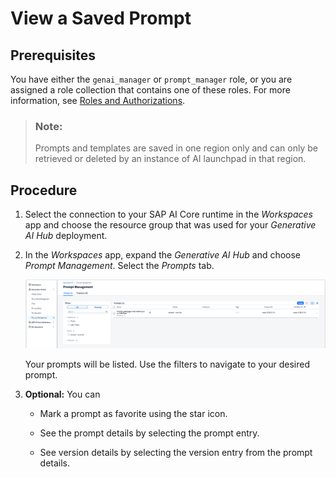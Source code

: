 <!-- loiod07a272b22234d7a920f942a3d280c51 -->

# View a Saved Prompt



<a name="loiod07a272b22234d7a920f942a3d280c51__prereq_yxf_gyb_rzb"/>

## Prerequisites

You have either the `genai_manager` or `prompt_manager` role, or you are assigned a role collection that contains one of these roles. For more information, see [Roles and Authorizations](security-e4cf710.md#loio4ef8499d7a4945ec854e3b4590830bcc).

> ### Note:  
> Prompts and templates are saved in one region only and can only be retrieved or deleted by an instance of AI launchpad in that region.



<a name="loiod07a272b22234d7a920f942a3d280c51__steps_zr4_pq5_jzb"/>

## Procedure

1.  Select the connection to your SAP AI Core runtime in the *Workspaces* app and choose the resource group that was used for your *Generative AI Hub* deployment.

2.  In the *Workspaces* app, expand the *Generative AI Hub* and choose *Prompt Management*. Select the *Prompts* tab.

    ![](images/view_prompt_5d69440.png)

    Your prompts will be listed. Use the filters to navigate to your desired prompt.

3.  **Optional:** You can

    -   Mark a prompt as favorite using the star icon.

    -   See the prompt details by selecting the prompt entry.

    -   See version details by selecting the version entry from the prompt details.



